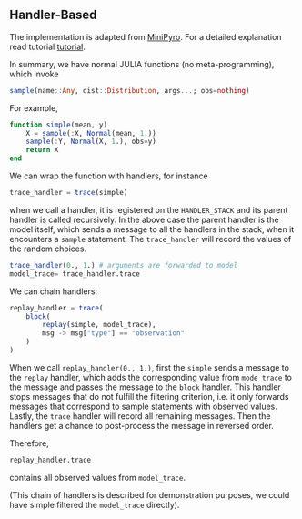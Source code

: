 ## Handler-Based

The implementation is adapted from [MiniPyro](https://pyro.ai/examples/minipyro.html).
For a detailed explanation read tutorial [tutorial](https://pyro.ai/examples/effect_handlers.html).

In summary, we have normal JULIA functions (no meta-programming), which invoke
```julia
sample(name::Any, dist::Distribution, args...; obs=nothing)
```

For example,
```julia
function simple(mean, y)
    X = sample(:X, Normal(mean, 1.))
    sample(:Y, Normal(X, 1.), obs=y)
    return X
end
```

We can wrap the function with handlers, for instance
```julia
trace_handler = trace(simple)
```
when we call a handler, it is registered on the `HANDLER_STACK` and its parent handler is called recursively. In the above case the parent handler is the model itself, which sends a message to all the handlers in the stack, when it encounters a `sample` statement.
The `trace_handler` will record the values of the random choices.

```julia
trace_handler(0., 1.) # arguments are forwarded to model
model_trace= trace_handler.trace
```

We can chain handlers:
```julia
replay_handler = trace(
    block(
        replay(simple, model_trace),
        msg -> msg["type"] == "observation"
    )
)
```

When we call `replay_handler(0., 1.)`, first the `simple` sends a message to the `replay` handler, which adds the corresponding value from `mode_trace` to the message and passes the message to the `block` handler.
This handler stops messages that do not fulfill the filtering criterion, i.e. it only forwards messages that correspond to sample statements with observed values.
Lastly, the `trace` handler will record all remaining messages.
Then the handlers get a chance to post-process the message in reversed order.

Therefore,
```julia
replay_handler.trace
```
contains all observed values from `model_trace`.

(This chain of handlers is described for demonstration purposes, we could have simple filtered the `model_trace` directly).